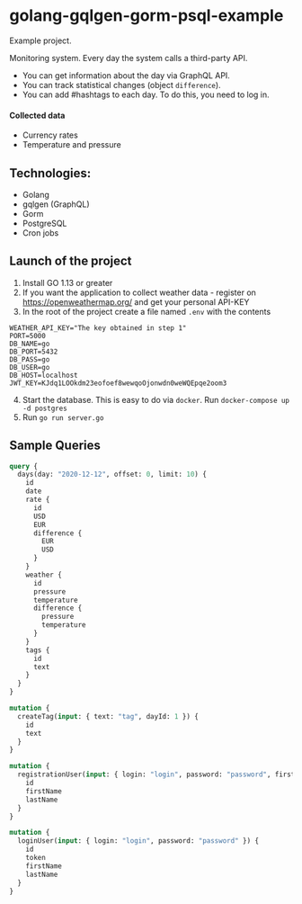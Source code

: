 # golang-gqlgen-gorm-psql-example

Example project. 

Monitoring system. Every day the system calls a third-party API.

- You can get information about the day via GraphQL API.
- You can track statistical changes (object `difference`). 
- You can add #hashtags to each day. To do this, you need to log in.


#### Collected data

  - Currency rates
  - Temperature and pressure

## Technologies:
  - Golang
  - gqlgen (GraphQL)
  - Gorm
  - PostgreSQL
  - Cron jobs

## Launch of the project
1. Install GO 1.13 or greater
2. If you want the application to collect weather data - register on https://openweathermap.org/ and get your personal API-KEY
3. In the root of the project create a file named `.env` with the contents 
```
WEATHER_API_KEY="The key obtained in step 1"
PORT=5000
DB_NAME=go
DB_PORT=5432
DB_PASS=go
DB_USER=go
DB_HOST=localhost
JWT_KEY=KJdq1LOOkdm23eofoef8wewqoOjonwdn0weWQEpqe2oom3
```
4. Start the database. This is easy to do via `docker`. Run `docker-compose up -d postgres`
5. Run `go run server.go`


## Sample Queries

```graphql
query {
  days(day: "2020-12-12", offset: 0, limit: 10) {
    id
    date
    rate {
      id
      USD
      EUR
      difference {
        EUR
        USD
      }
    }
    weather {
      id
      pressure
      temperature
      difference {
        pressure
        temperature
      }
    }
    tags {
      id
      text
    }
  }
}
```

```graphql
mutation {
  createTag(input: { text: "tag", dayId: 1 }) {
    id
    text
  }
}
```

```graphql
mutation {
  registrationUser(input: { login: "login", password: "password", firstName: "Artem", lastName: "Gretsov" }) {
    id
    firstName
    lastName
  }
}
```

```graphql
mutation {
  loginUser(input: { login: "login", password: "password" }) {
    id
    token
    firstName
    lastName
  }
}
```
